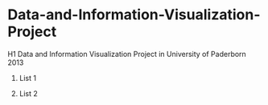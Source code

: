 Data-and-Information-Visualization-Project
==========================================



H1 Data and Information Visualization Project in University of Paderborn 2013

1. List 1

2. List 2